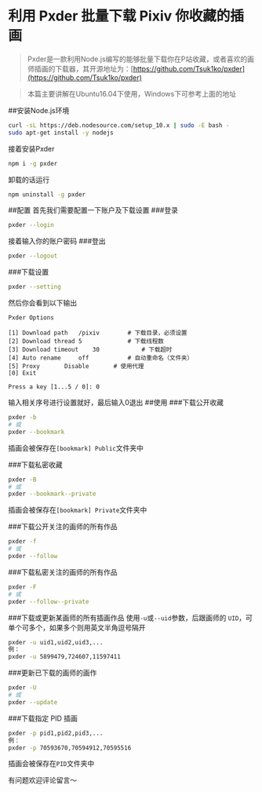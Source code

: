 # 利用 Pxder 批量下载 Pixiv 你收藏的插画


> Pxder是一款利用Node.js编写的能够批量下载你在P站收藏，或者喜欢的画师插画的下载器，其开源地址为：[https://github.com/Tsuk1ko/pxder](https://github.com/Tsuk1ko/pxder)

>本篇主要讲解在Ubuntu16.04下使用，Windows下可参考上面的地址


<!--more-->

##安装Node.js环境
```bash
curl -sL https://deb.nodesource.com/setup_10.x | sudo -E bash -
sudo apt-get install -y nodejs
```
接着安装Pxder
```bash
npm i -g pxder
```
卸载的话运行
```bash
npm uninstall -g pxder
```
##配置
首先我们需要配置一下账户及下载设置
###登录
```bash
pxder --login
```
接着输入你的账户密码
###登出
```bash
pxder --logout
```
###下载设置
```bash
pxder --setting
```
然后你会看到以下输出
```
Pxder Options

[1] Download path	/pixiv        # 下载目录，必须设置
[2] Download thread	5             # 下载线程数
[3] Download timeout	30            # 下载超时
[4] Auto rename		off           # 自动重命名（文件夹）
[5] Proxy		Disable       # 使用代理
[0] Exit

Press a key [1...5 / 0]: 0
```
输入相关序号进行设置就好，最后输入0退出
##使用
###下载公开收藏
```bash
pxder -b
# 或
pxder --bookmark
```
插画会被保存在`[bookmark] Public`文件夹中

###下载私密收藏
```bash
pxder -B
# 或
pxder --bookmark--private
```
插画会被保存在`[bookmark] Private`文件夹中


###下载公开关注的画师的所有作品
```bash
pxder -f
# 或
pxder --follow
```
###下载私密关注的画师的所有作品
```bash
pxder -F
# 或
pxder --follow--private
```

###下载或更新某画师的所有插画作品
使用`-u`或`--uid`参数，后跟画师的 `UID`，可单个可多个，如果多个则用英文半角逗号隔开
```bash
pxder -u uid1,uid2,uid3,...
例：
pxder -u 5899479,724607,11597411
```
###更新已下载的画师的画作
```bash
pxder -U
# 或
pxder --update
```

###下载指定 PID 插画
```bash
pxder -p pid1,pid2,pid3,...
例：
pxder -p 70593670,70594912,70595516
```
插画会被保存在`PID`文件夹中

有问题欢迎评论留言～
